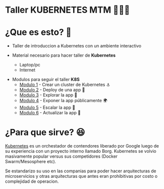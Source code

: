 # Taller KUBERNETES MTM 🔨🐳🚀 

# ¿Que es esto? :eyes:

* Taller de introduccion a Kubernetes con un ambiente interactivo

*  Material necesario para hacer taller de **Kubernetes**
   * Laptop/pc
   * Internet
+ Modulos para seguir el taller **K8S**
  + [Modulo 1](https://www.katacoda.com/santicomp2/scenarios/1) - Crear un cluster de Kubernetes ⚓
  + [Modulo 2](https://www.katacoda.com/santicomp2/scenarios/2) - Deploy de una app 🐳
  + [Modulo 3](https://www.katacoda.com/santicomp2/scenarios/3) - Explorar la app 👀
  + [Modulo 4](https://www.katacoda.com/santicomp2/scenarios/4) - Exponer la app públicamente 🌍
  + [Modulo 5](https://www.katacoda.com/santicomp2/scenarios/5) - Escalar la app 🚀
  + [Modulo 6](https://www.katacoda.com/santicomp2/scenarios/6) - Actualizar la app 🔨


# ¿Para que sirve? :satisfied:
[Kubernetes](https://kubernetes.io/es/) es un orchestador de contendores liberado por Google luego de su experiencia con un proyecto interno llamado Borg.
Kubernetes se volvio masivamente popular versus sus competidores (Docker Swarm/Mesosphere etc).

Se estandarizo su uso en las companias para poder hacer arquitecturas de microservicios y otras arquitecturas que antes eran prohibitivas por costo o complejidad de operacion.





